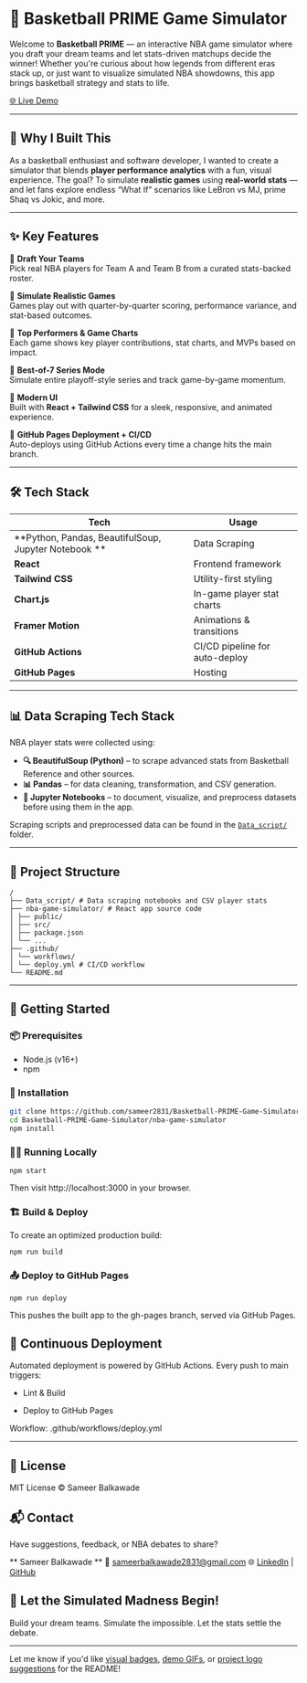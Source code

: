 # 🏀 Basketball PRIME Game Simulator

Welcome to **Basketball PRIME** — an interactive NBA game simulator where you draft your dream teams and let stats-driven matchups decide the winner! Whether you're curious about how legends from different eras stack up, or just want to visualize simulated NBA showdowns, this app brings basketball strategy and stats to life.

[🌐 Live Demo](https://sameer2831.github.io/Basketball-PRIME-Game-Simulator/)

---

## 🚀 Why I Built This

As a basketball enthusiast and software developer, I wanted to create a simulator that blends **player performance analytics** with a fun, visual experience. The goal? To simulate **realistic games** using **real-world stats** — and let fans explore endless “What If” scenarios like LeBron vs MJ, prime Shaq vs Jokic, and more.

---

## ✨ Key Features

🔹 **Draft Your Teams**  
Pick real NBA players for Team A and Team B from a curated stats-backed roster.

🔹 **Simulate Realistic Games**  
Games play out with quarter-by-quarter scoring, performance variance, and stat-based outcomes.

🔹 **Top Performers & Game Charts**  
Each game shows key player contributions, stat charts, and MVPs based on impact.

🔹 **Best-of-7 Series Mode**  
Simulate entire playoff-style series and track game-by-game momentum.

🔹 **Modern UI**  
Built with **React + Tailwind CSS** for a sleek, responsive, and animated experience.

🔹 **GitHub Pages Deployment + CI/CD**  
Auto-deploys using GitHub Actions every time a change hits the main branch.

---

## 🛠️ Tech Stack

| Tech | Usage |
|------|-------|
| **Python, Pandas, BeautifulSoup, Jupyter Notebook ** | Data Scraping |
| **React** | Frontend framework |
| **Tailwind CSS** | Utility-first styling |
| **Chart.js** | In-game player stat charts |
| **Framer Motion** | Animations & transitions |
| **GitHub Actions** | CI/CD pipeline for auto-deploy |
| **GitHub Pages** | Hosting |

---

## 📊 Data Scraping Tech Stack

NBA player stats were collected using:

- **🔍 BeautifulSoup (Python)** – to scrape advanced stats from Basketball Reference and other sources.
- **📊 Pandas** – for data cleaning, transformation, and CSV generation.
- **📓 Jupyter Notebooks** – to document, visualize, and preprocess datasets before using them in the app.

Scraping scripts and preprocessed data can be found in the [`Data_script/`](./Data_script/) folder.

---

## 📁 Project Structure

```
/
├── Data_script/ # Data scraping notebooks and CSV player stats
├── nba-game-simulator/ # React app source code
│ ├── public/
│ ├── src/
│ ├── package.json
│ └── ...
├── .github/
│ └── workflows/
│ └── deploy.yml # CI/CD workflow
└── README.md

```

---

## 🧪 Getting Started

### 📦 Prerequisites
- Node.js (v16+)
- npm

### 🔧 Installation

```bash
git clone https://github.com/sameer2831/Basketball-PRIME-Game-Simulator.git
cd Basketball-PRIME-Game-Simulator/nba-game-simulator
npm install
```

### 🚴‍♂️ Running Locally
```
npm start
```
  Then visit http://localhost:3000 in your browser.

### 🏗️ Build & Deploy
To create an optimized production build:
```
npm run build
```

### 📤 Deploy to GitHub Pages
```
npm run deploy
```
  This pushes the built app to the gh-pages branch, served via GitHub Pages.

## 🔁 Continuous Deployment
Automated deployment is powered by GitHub Actions. Every push to main triggers:

- Lint & Build

- Deploy to GitHub Pages

Workflow: .github/workflows/deploy.yml

---

## 📜 License
MIT License © Sameer Balkawade

## 📬 Contact
Have suggestions, feedback, or NBA debates to share?

** Sameer Balkawade **
📧 sameerbalkawade2831@gmail.com
🌐 [LinkedIn](https://www.linkedin.com/in/sameer-balkawade/) | [GitHub](https://github.com/sameer2831)

## 🏁 Let the Simulated Madness Begin!
Build your dream teams. Simulate the impossible. Let the stats settle the debate.

---

Let me know if you'd like [visual badges](f), [demo GIFs](f), or [project logo suggestions](f) for the README!
